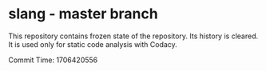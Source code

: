 # slang - master branch

This repository contains frozen state of the repository.
Its history is cleared. It is used only for static code
analysis with Codacy.

Commit Time: 1706420556
